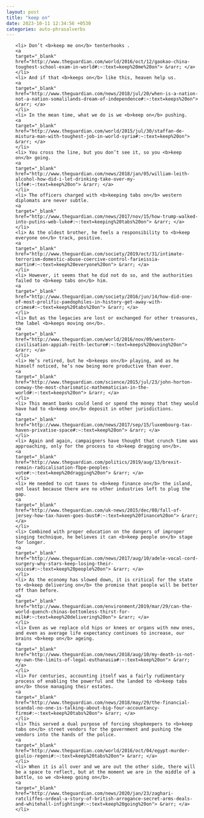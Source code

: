 ```yaml
---
layout: post
title: "keep on"
date: 2023-10-11 12:34:56 +0530
categories: auto-phrasalverbs
---
```

<ol>

    <li> Don’t <b>keep me on</b> tenterhooks .
    <a 
    target="_blank" 
    href="http://www.theguardian.com/world/2016/oct/12/gaokao-china-toughest-school-exam-in-world#:~:text=keep%20me%20on"> &rarr; </a>
    </li>
    <li> And if that <b>keeps on</b> like this, heaven help us.
    <a 
    target="_blank" 
    href="http://www.theguardian.com/news/2018/jul/20/when-is-a-nation-not-a-nation-somalilands-dream-of-independence#:~:text=keeps%20on"> &rarr; </a>
    </li>
    <li> In the mean time, what we do is we <b>keep on</b> pushing.
    <a 
    target="_blank" 
    href="http://www.theguardian.com/world/2015/jul/30/staffan-de-mistura-man-with-toughest-job-in-world-syria#:~:text=keep%20on"> &rarr; </a>
    </li>
    <li> You cross the line, but you don’t see it, so you <b>keep on</b> going.
    <a 
    target="_blank" 
    href="http://www.theguardian.com/news/2018/jan/05/william-leith-alcohol-how-did-i-let-drinking-take-over-my-life#:~:text=keep%20on"> &rarr; </a>
    </li>
    <li> The officers charged with <b>keeping tabs on</b> western diplomats are never subtle.
    <a 
    target="_blank" 
    href="http://www.theguardian.com/news/2017/nov/15/how-trump-walked-into-putins-web-luke#:~:text=keeping%20tabs%20on"> &rarr; </a>
    </li>
    <li> As the oldest brother, he feels a responsibility to <b>keep everyone on</b> track, positive.
    <a 
    target="_blank" 
    href="http://www.theguardian.com/society/2019/oct/31/intimate-terrorism-domestic-abuse-coercive-control-farieissia-martin#:~:text=keep%20everyone%20on"> &rarr; </a>
    </li>
    <li> However, it seems that he did not do so, and the authorities failed to <b>keep tabs on</b> him.
    <a 
    target="_blank" 
    href="http://www.theguardian.com/society/2016/jun/14/how-did-one-of-most-prolific-paedophiles-in-history-get-away-with-crimes#:~:text=keep%20tabs%20on"> &rarr; </a>
    </li>
    <li> But as the legacies are lost or exchanged for other treasures, the label <b>keeps moving on</b>.
    <a 
    target="_blank" 
    href="http://www.theguardian.com/world/2016/nov/09/western-civilisation-appiah-reith-lecture#:~:text=keeps%20moving%20on"> &rarr; </a>
    </li>
    <li> He’s retired, but he <b>keeps on</b> playing, and as he himself noticed, he’s now being more productive than ever.
    <a 
    target="_blank" 
    href="http://www.theguardian.com/science/2015/jul/23/john-horton-conway-the-most-charismatic-mathematician-in-the-world#:~:text=keeps%20on"> &rarr; </a>
    </li>
    <li> This meant banks could lend or spend the money that they would have had to <b>keep on</b> deposit in other jurisdictions.
    <a 
    target="_blank" 
    href="http://www.theguardian.com/news/2017/sep/15/luxembourg-tax-haven-privatise-space#:~:text=keep%20on"> &rarr; </a>
    </li>
    <li> Again and again, campaigners have thought that crunch time was approaching, only for the process to <b>keep dragging on</b>.
    <a 
    target="_blank" 
    href="http://www.theguardian.com/politics/2019/aug/13/brexit-remain-radicalisation-fbpe-peoples-vote#:~:text=keep%20dragging%20on"> &rarr; </a>
    </li>
    <li> He needed to cut taxes to <b>keep finance on</b> the island, not least because there are no other industries left to plug the gap.
    <a 
    target="_blank" 
    href="http://www.theguardian.com/uk-news/2015/dec/08/fall-of-jersey-how-tax-haven-goes-bust#:~:text=keep%20finance%20on"> &rarr; </a>
    </li>
    <li> Combined with proper education on the dangers of improper singing technique, he believes it can <b>keep people on</b> stage for longer.
    <a 
    target="_blank" 
    href="http://www.theguardian.com/news/2017/aug/10/adele-vocal-cord-surgery-why-stars-keep-losing-their-voices#:~:text=keep%20people%20on"> &rarr; </a>
    </li>
    <li> As the economy has slowed down, it is critical for the state to <b>keep delivering on</b> the promise that people will be better off than before.
    <a 
    target="_blank" 
    href="http://www.theguardian.com/environment/2019/mar/29/can-the-world-quench-chinas-bottomless-thirst-for-milk#:~:text=keep%20delivering%20on"> &rarr; </a>
    </li>
    <li> Even as we replace old hips or knees or organs with new ones, and even as average life expectancy continues to increase, our brains <b>keep on</b> ageing.
    <a 
    target="_blank" 
    href="http://www.theguardian.com/news/2018/aug/10/my-death-is-not-my-own-the-limits-of-legal-euthanasia#:~:text=keep%20on"> &rarr; </a>
    </li>
    <li> For centuries, accounting itself was a fairly rudimentary process of enabling the powerful and the landed to <b>keep tabs on</b> those managing their estates.
    <a 
    target="_blank" 
    href="http://www.theguardian.com/news/2018/may/29/the-financial-scandal-no-one-is-talking-about-big-four-accountancy-firms#:~:text=keep%20tabs%20on"> &rarr; </a>
    </li>
    <li> This served a dual purpose of forcing shopkeepers to <b>keep tabs on</b> street vendors for the government and pushing the vendors into the hands of the police.
    <a 
    target="_blank" 
    href="http://www.theguardian.com/world/2016/oct/04/egypt-murder-giulio-regeni#:~:text=keep%20tabs%20on"> &rarr; </a>
    </li>
    <li> When it is all over and we are out the other side, there will be a space to reflect, but at the moment we are in the middle of a battle, so we <b>keep going on</b>.
    <a 
    target="_blank" 
    href="http://www.theguardian.com/news/2020/jan/23/zaghari-ratcliffes-ordeal-a-story-of-british-arrogance-secret-arms-deals-and-whitehall-infighting#:~:text=keep%20going%20on"> &rarr; </a>
    </li>